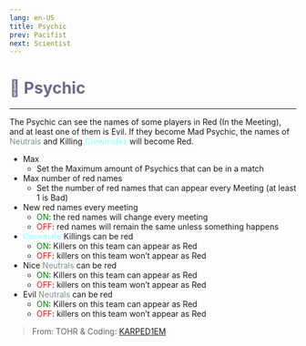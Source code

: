 ```yaml
---
lang: en-US
title: Psychic
prev: Pacifist
next: Scientist
---
```


# <font color="#6f698c">🪬 <b>Psychic</b></font> <Badge text="Support" type="tip" vertical="middle"/>
---

The Psychic can see the names of some players in Red (In the Meeting), and at least one of them is Evil. If they become Mad Psychic, the names of <font color=#7f8c8d>Neutrals</font> and Killing <font color=#8cffff>Crewmates</font> will become Red.
* Max
  * Set the Maximum amount of Psychics that can be in a match
* Max number of red names
  * Set the number of red names that can appear every Meeting (at least 1 is Bad)
* New red names every meeting
  * <font color=green>ON</font>: the red names will change every meeting
  * <font color=red>OFF</font>: red names will remain the same unless something happens
* <font color=#8cffff>Crewmate</font> Killings can be red
  * <font color=green>ON</font>: Killers on this team can appear as Red
  * <font color=red>OFF</font>: killers on this team won’t appear as Red
* Nice <font color=#7f8c8d>Neutrals</font> can be red
  * <font color=green>ON</font>: Killers on this team can appear as Red
  * <font color=red>OFF</font>: killers on this team won’t appear as Red
* Evil <font color=#7f8c8d>Neutrals</font> can be red
  * <font color=green>ON</font>: Killers on this team can appear as Red
  * <font color=red>OFF</font>: killers on this team won’t appear as Red

> From: TOHR & Coding: [KARPED1EM](https://github.com/KARPED1EM)